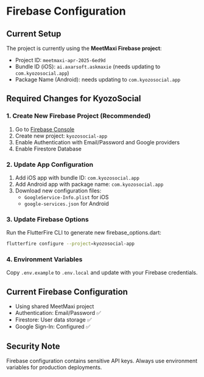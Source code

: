 # Firebase Configuration

## Current Setup
The project is currently using the **MeetMaxi Firebase project**:
- Project ID: `meetmaxi-apr-2025-6ed9d`
- Bundle ID (iOS): `ai.axarsoft.askmaxie` (needs updating to `com.kyozosocial.app`)
- Package Name (Android): needs updating to `com.kyozosocial.app`

## Required Changes for KyozoSocial

### 1. Create New Firebase Project (Recommended)
1. Go to [Firebase Console](https://console.firebase.google.com/)
2. Create new project: `kyozosocial-app`
3. Enable Authentication with Email/Password and Google providers
4. Enable Firestore Database

### 2. Update App Configuration
1. Add iOS app with bundle ID: `com.kyozosocial.app`
2. Add Android app with package name: `com.kyozosocial.app`
3. Download new configuration files:
   - `GoogleService-Info.plist` for iOS
   - `google-services.json` for Android

### 3. Update Firebase Options
Run the FlutterFire CLI to generate new firebase_options.dart:
```bash
flutterfire configure --project=kyozosocial-app
```

### 4. Environment Variables
Copy `.env.example` to `.env.local` and update with your Firebase credentials.

## Current Firebase Configuration
- Using shared MeetMaxi project
- Authentication: Email/Password ✅
- Firestore: User data storage ✅
- Google Sign-In: Configured ✅

## Security Note
Firebase configuration contains sensitive API keys. Always use environment variables for production deployments.

